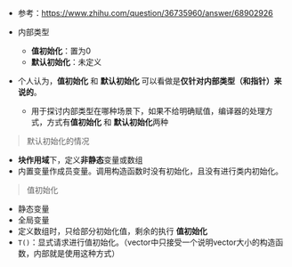 - 参考：https://www.zhihu.com/question/36735960/answer/68902926

- 内部类型
  - **值初始化**：置为0
  - **默认初始化**：未定义

- 个人认为，**值初始化** 和 **默认初始化** 可以看做是**仅针对内部类型（和指针）来说的**。
  - 用于探讨内部类型在哪种场景下，如果不给明确赋值，编译器的处理方式，方式有**值初始化** 和 **默认初始化**两种

> 默认初始化的情况
- **块作用域**下，定义**非静态**变量或数组
- 内置变量作成员变量。调用构造函数时没有初始化，且没有进行类内初始化。


> 值初始化
- 静态变量
- 全局变量
- 定义数组时，只给部分初始化值，剩余的执行 **值初始化**
- `T()`：显式请求进行值初始化。（vector中只接受一个说明vector大小的构造函数，内部就是使用这种方式）

